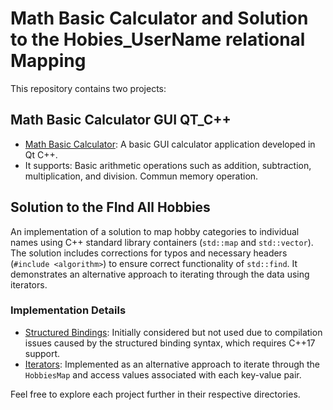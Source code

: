 # Math Basic Calculator and Solution to the Hobies_UserName relational Mapping

This repository contains two projects:

## Math Basic Calculator GUI QT_C++
- [Math Basic Calculator](https://github.com/AdolfCarr/QT_Calculator/tree/main/basicCalculator): 
A basic GUI calculator application developed in Qt C++. 
- It supports:
 Basic arithmetic operations such as addition, subtraction, multiplication, and division.
 Commun memory operation.

## Solution to the FInd All Hobbies
An implementation of a solution to map hobby categories to individual names using C++ standard library containers (`std::map` and `std::vector`). The solution includes corrections for typos and necessary headers (`#include <algorithm>`) to ensure correct functionality of `std::find`. It demonstrates an alternative approach to iterating through the data using iterators.

### Implementation Details
- [Structured Bindings](https://github.com/AdolfCarr/QT_Calculator/blob/main/findAllHobbits/findAllHobbits_structuredBinding.cpp): Initially considered but not used due to compilation issues caused by the structured binding syntax, which requires C++17 support.
- [Iterators](https://github.com/AdolfCarr/QT_Calculator/blob/main/findAllHobbits/findAllHobbits_iteartor.cpp): Implemented as an alternative approach to iterate through the `HobbiesMap` and access values associated with each key-value pair.

Feel free to explore each project further in their respective directories.

